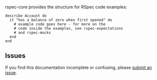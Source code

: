 rspec-core provides the structure for RSpec code examples:

    describe Account do
      it "has a balance of zero when first opened" do
        # example code goes here - for more on the 
        # code inside the examples, see rspec-expectations 
        # and rspec-mocks
      end
    end

## Issues

If you find this documentation incomplete or confusing, please [submit an
issue](http://github.com/rspec/rspec-core/issues).
